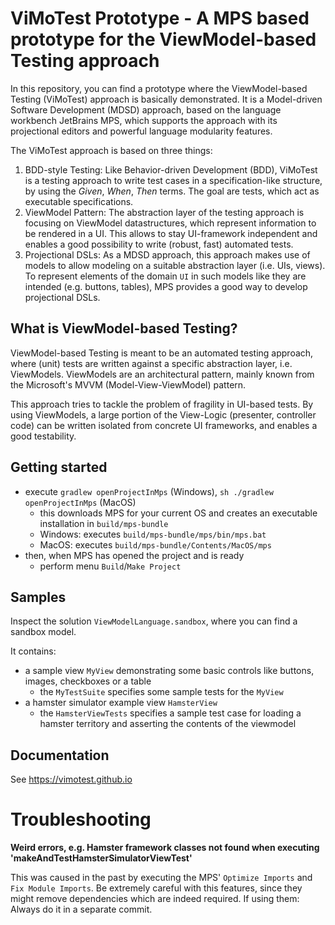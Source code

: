 # ViMoTest Prototype - A MPS based prototype for the ViewModel-based Testing approach

In this repository, you can find a prototype where the ViewModel-based Testing (ViMoTest) approach is basically demonstrated.
It is a Model-driven Software Development (MDSD) approach, based on the language workbench JetBrains MPS, which supports the approach with its projectional editors and powerful language modularity features.

The ViMoTest approach is based on three things:

1) BDD-style Testing: Like Behavior-driven Development (BDD), ViMoTest is a testing approach to write test cases in a specification-like structure, by using the _Given_, _When_, _Then_ terms. The goal are tests, which act as executable specifications.
2) ViewModel Pattern: The abstraction layer of the testing approach is focusing on ViewModel datastructures, which represent information to be rendered in a UI. This allows to stay UI-framework independent and enables a good possibility to write (robust, fast) automated tests.
3) Projectional DSLs: As a MDSD approach, this approach makes use of models to allow modeling on a suitable abstraction layer (i.e. UIs, views). To represent elements of the domain `UI` in such models like they are intended (e.g. buttons, tables), MPS provides a good way to develop projectional DSLs.

## What is ViewModel-based Testing?

ViewModel-based Testing is meant to be an automated testing approach, where (unit) tests are written against a specific abstraction layer, i.e. ViewModels.
ViewModels are an architectural pattern, mainly known from the Microsoft's MVVM (Model-View-ViewModel) pattern.

This approach tries to tackle the problem of fragility in UI-based tests.
By using ViewModels, a large portion of the View-Logic (presenter, controller code) can be written isolated from concrete UI frameworks, and enables a good testability.

## Getting started

* execute `gradlew openProjectInMps` (Windows), `sh ./gradlew openProjectInMps` (MacOS)
  * this downloads MPS for your current OS and creates an executable installation in `build/mps-bundle`
  * Windows: executes `build/mps-bundle/mps/bin/mps.bat`
  * MacOS: executes `build/mps-bundle/Contents/MacOS/mps`
* then, when MPS has opened the project and is ready
  * perform menu `Build`/`Make Project`

## Samples

Inspect the solution `ViewModelLanguage.sandbox`, where you can find a sandbox model.

It contains:

* a sample view `MyView` demonstrating some basic controls like buttons, images, checkboxes or a table
  * the `MyTestSuite` specifies some sample tests for the `MyView`
* a hamster simulator example view `HamsterView`
  * the `HamsterViewTests` specifies a sample test case for loading a hamster territory and asserting the contents of the viewmodel

## Documentation

See https://vimotest.github.io

# Troubleshooting

**Weird errors, e.g. Hamster framework classes not found when executing 'makeAndTestHamsterSimulatorViewTest'**

This was caused in the past by executing the MPS' `Optimize Imports` and `Fix Module Imports`.
Be extremely careful with this features, since they might remove dependencies which are indeed required.
If using them: Always do it in a separate commit.
